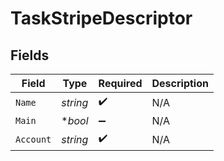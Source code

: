 # TaskStripeDescriptor


## Fields

| Field              | Type               | Required           | Description        |
| ------------------ | ------------------ | ------------------ | ------------------ |
| `Name`             | *string*           | :heavy_check_mark: | N/A                |
| `Main`             | **bool*            | :heavy_minus_sign: | N/A                |
| `Account`          | *string*           | :heavy_check_mark: | N/A                |